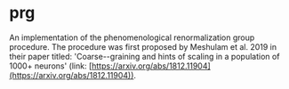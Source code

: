 # prg
An implementation of the phenomenological renormalization group procedure. The procedure was first proposed by Meshulam et al. 2019 in their paper titled: 'Coarse--graining and hints of scaling in a population of 1000+ neurons' (link: [https://arxiv.org/abs/1812.11904](https://arxiv.org/abs/1812.11904)).
